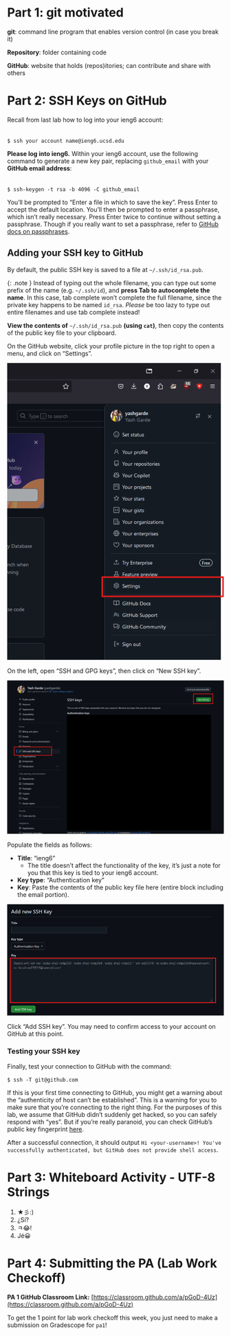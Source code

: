 # Part 1: git motivated
**git**: command line program that enables version control (in case you break it)

**Repository**: folder containing code

**GitHub**: website that holds (repos)itories; can contribute and share with others

# Part 2: SSH Keys on GitHub


 Recall from last lab how to log into your ieng6 account:

<code>
$ ssh <span class="code-replace-me" contenteditable>your account name</span>@ieng6.ucsd.edu
</code>

**Please log into ieng6.** Within your ieng6 account, use the following command to generate a new key pair, replacing `github_email` with your **GitHub email address**:

<code>
$ ssh-keygen -t rsa -b 4096 -C <span class="code-replace-me" contenteditable>github_email</span>
</code>

You’ll be prompted to “Enter a file in which to save the key”. Press Enter to accept the default location. You’ll then be prompted to enter a passphrase, which isn’t really necessary. Press Enter twice to continue without setting a passphrase. Though if you really want to set a passphrase, refer to [GitHub docs on passphrases](https://docs.github.com/en/authentication/connecting-to-github-with-ssh/working-with-ssh-key-passphrases).

## Adding your SSH key to GitHub

By default, the public SSH key is saved to a file at `~/.ssh/id_rsa.pub`.

{: .note }
Instead of typing out the whole filename, you can type out some prefix of the name (e.g. `~/.ssh/id`), and **press Tab to autocomplete the name**.
In this case, tab complete won’t complete the full filename, since the private key happens to be named `id_rsa`.
*Please* be too lazy to type out entire filenames and use tab complete instead\!


**View the contents of** `~/.ssh/id_rsa.pub` **(using `cat`)**, then copy the contents of the public key file to your clipboard.

On the GitHub website, click your profile picture in the top right to open a menu, and click on “Settings”.

![Click on Settings in your GitHub account menu](./assets/github_settings.png)

On the left, open “SSH and GPG keys”, then click on “New SSH key”.

![Go to "New SSH key"](./assets/github_ssh.png)

Populate the fields as follows:

* **Title**: “ieng6”
  * The title doesn’t affect the functionality of the key, it’s just a note for you that this key is tied to your ieng6 account.
* **Key type**: “Authentication key”
* **Key**: Paste the contents of the public key file here (entire block including the email portion).

![Go to the "Key" box](./assets/github_add_new_key.png)

Click “Add SSH key”. You may need to confirm access to your account on GitHub at this point.

### Testing your SSH key

Finally, test your connection to GitHub with the command:

```
$ ssh -T git@github.com
```

If this is your first time connecting to GitHub, you might get a warning about the “authenticity of host can’t be established”. This is a warning for you to make sure that you’re connecting to the right thing. For the purposes of this lab, we assume that GitHub didn’t suddenly get hacked, so you can safely respond with “yes”. But if you’re really paranoid, you can check GitHub’s public key fingerprint [here](https://docs.github.com/en/authentication/keeping-your-account-and-data-secure/githubs-ssh-key-fingerprints).

After a successful connection, it should output `Hi <your-username>! You've successfully authenticated, but GitHub does not provide shell access`.

# Part 3: Whiteboard Activity - UTF-8 Strings
1. ★彡:)
2. ¿Sí?
3. ㅋ😂!
4. Jé😀

# Part 4: Submitting the PA (Lab Work Checkoff)

**PA 1 GitHub Classroom Link:** [https://classroom.github.com/a/pGoD-4Uz](https://classroom.github.com/a/pGoD-4Uz)

To get the 1 point for lab work checkoff this week, you just need to make a submission on Gradescope for `pa1`! 
